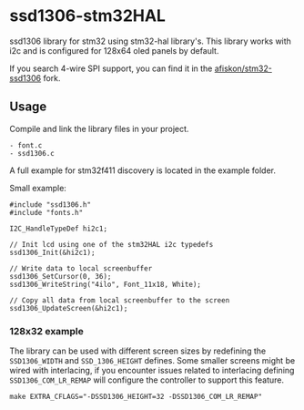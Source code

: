 # ssd1306-stm32HAL
ssd1306 library for stm32 using stm32-hal library's.
This library works with i2c and is configured for 128x64 oled panels by default.

If you search 4-wire SPI support, you can find it in the [afiskon/stm32-ssd1306](https://github.com/afiskon/stm32-ssd1306) fork.


## Usage

Compile and link the library files in your project.

    - font.c 
    - ssd1306.c

A full example for stm32f411 discovery is located in the example folder.

Small example:

```
#include "ssd1306.h"
#include "fonts.h"

I2C_HandleTypeDef hi2c1;

// Init lcd using one of the stm32HAL i2c typedefs
ssd1306_Init(&hi2c1);

// Write data to local screenbuffer
ssd1306_SetCursor(0, 36);
ssd1306_WriteString("4ilo", Font_11x18, White);

// Copy all data from local screenbuffer to the screen
ssd1306_UpdateScreen(&hi2c1);

```

### 128x32 example
The library can be used with different screen sizes by redefining the `SSD1306_WIDTH` and `SSD_1306_HEIGHT` defines.
Some smaller screens might be wired with interlacing, if you encounter issues related to interlacing defining `SSD1306_COM_LR_REMAP` will configure the controller to support this feature.

```
make EXTRA_CFLAGS="-DSSD1306_HEIGHT=32 -DSSD1306_COM_LR_REMAP"
```
